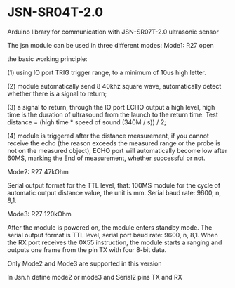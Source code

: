 # JSN-SR04T-2.0
Arduino library for communication with JSN-SR07T-2.0 ultrasonic sensor

<a>The jsn module can be used in three different modes:</a>
<a>Mode1: R27 open</a>

the basic working principle:

(1) using IO port TRIG trigger range, to a minimum of 10us high letter.

(2) module automatically send 8 40khz square wave, automatically detect whether there is a signal to return;

(3) a signal to return, through the IO port ECHO output a high level, high time is the duration of ultrasound from the launch to the return time. Test distance = (high time * speed of sound (340M / s)) / 2;

(4) module is triggered after the distance measurement, if you cannot receive the echo (the reason exceeds the measured range or the probe is not on the measured object), ECHO port will automatically become low after 60MS, marking the End of measurement, whether successful or not.

Mode2: R27 47kOhm

Serial output format for the TTL level, that: 100MS module for the cycle of automatic output distance value, the unit is mm. Serial baud rate: 9600, n, 8,1.

Mode3: R27 120kOhm

After the module is powered on, the module enters standby mode. The serial output format is TTL level, serial port baud rate: 9600, n, 8,1. When the RX port receives the 0X55 instruction, the module starts a ranging and outputs one frame from the pin TX with four 8-bit data.

Only Mode2 and Mode3 are supported in this version

In Jsn.h define mode2 or mode3 and Serial2 pins TX and RX 
